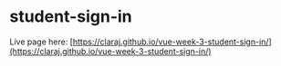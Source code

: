 # student-sign-in

Live page here: [https://claraj.github.io/vue-week-3-student-sign-in/](https://claraj.github.io/vue-week-3-student-sign-in/)